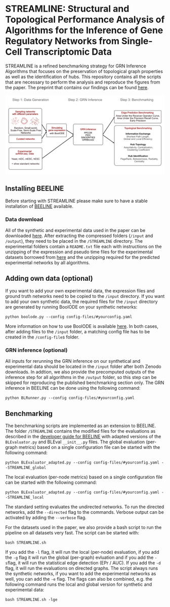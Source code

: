# STREAMLINE: Structural and Topological Performance Analysis of Algorithms for the Inference of Gene Regulatory Networks from Single-Cell Transcriptomic Data

STREAMLINE is a refined benchmarking strategy for GRN Inference Algorithms that focuses on the preservation of topological graph properties as well as the identification of hubs. This repository contains all the scripts that are necessary to perform the analysis and reproduce the figures from the paper. The preprint that contains our findings can be found [here](https://www.biorxiv.org/content/10.1101/2022.10.31.514493v1).

![plot](./Figures/output/schematic.png)

## Installing BEELINE
Before starting with STREAMLINE please make sure to have a stable installation of [BEELINE](https://github.com/Murali-group/Beeline) available.

### Data download
All of the synthetic and experimental data used in the paper can be downloaded [here](https://doi.org/10.5281/zenodo.10710444).
After extracting the compressed folders (`/input` and `/output`), they need to be placed in the `/STREAMLINE` directory.
The experimental folders contain a `README.txt` file each with instructions on the unzipping of the expression and pseudo time files for the experimental datasets borrowed from [here](https://doi.org/10.5281/zenodo.5907528) and the unzipping required for the predicted experimental networks by all algorithms.

## Adding own data (optional)
If you want to add your own experimental data, the expression files and ground truth networks need to be copied to the `/input` directory.
If you want to add your own synthetic data, the required files for the `/input` directory are generated by running BoolODE on your synthetic networks:
```
python boolode.py --config config-files/#yourconfig.yaml
```
More information on how to use BoolODE is available [here](https://murali-group.github.io/Beeline/BoolODE.html). 
In both cases, after adding files to the `/input` folder, a matching config file has to be created in the `/config-file`s folder.

### GRN inference (optional)
All inputs for rerunning the GRN inference on our synthetical and experimental data should be located in the `/input` folder after both Zenodo downloads.
In addtion, we also provide the precomputed outputs of the inference step for all algorithms in the `/output` folder, so this step can be skipped for reproducing the published benchmarking section only.
The GRN inference in BEELINE can be done using the following command:
```
python BLRunner.py --config config-files/#yourconfig.yaml
```

## Benchmarking
The benchmarking scripts are implemented as an extension to BEELINE. The folder `/STREAMLINE` contains the modified files for the evaluations as described in the [developer guide for BEELINE](https://murali-group.github.io/Beeline/BEELINE.html#adding-a-new-evaluation-technique) with adapted versions of the `BLEvaluator.py` and BLEval `__init__.py` files.
The global evaluation (per-graph metrics) based on a single configuration file can be started with the following command:
```
python BLEvaluator_adapted.py --config config-files/#yourconfig.yaml --STREAMLINE_global 
```
The local evaluation (per-node metrics) based on a single configuration file can be started with the following command:
```
python BLEvaluator_adapted.py --config config-files/#yourconfig.yaml --STREAMLINE_local 
```
The standard setting evaluates the undirected networks. To run the directed networks, add the `--directed` flag to the commands.
Verbose output can be activated by adding the `--verbose` flag.

For the datasets used in the paper, we also provide a bash script to run the pipeline on all datasets very fast.
The script can be started with:
```
bash STREAMLINE.sh
```
If you add the `-l` flag, it will run the local (per-node) evaluation, if you add the `-g` flag it will run the global (per-graph) evluation and if you add the `-s`flag, it will run the statistical edge detection (EPr / AUC).
If you add the `-d` flag, it will run the evaluations on directed graphs.
The script always runs the synthetic networks, if you want to add the experimental networks as well, you can add the `-e` flag.
The flags can also be combined, e.g. the following command runs the local and global version for synthetic and experimental data:
```
bash STREAMLINE.sh -lge
```

